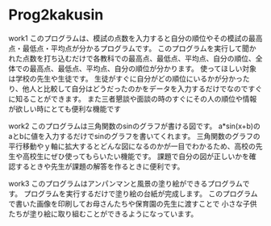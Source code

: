 # Prog2kakusin
work1
このプログラムは、模試の点数を入力すると自分の順位やその模試の最高点・最低点・平均点が分かるプログラムです。
このプログラムを実行して聞かれた点数を打ち込むだけで各教科での最高点、最低点、平均点、自分の順位、全体での最高点、最低点、平均点、自分の順位が分かります。
使ってほしい対象は学校の先生や生徒です。
生徒がすぐに自分がどの順位にいるかが分かったり、他人と比較して自分はどうだったのかをデータを入力するだけでなのですぐに知ることができます。
また三者懇談や面談の時のすぐにその人の順位や情報が欲しい時にとても便利な機能です

work2
このプログラムは三角関数のsinのグラフが書ける図です。
a*sin(x+b)のaとbに値を入力するだけでsinのグラフを書いてくれます。
三角関数のグラフの平行移動やｙ軸に拡大するとどんな図になるのかが一目でわかるため、高校の先生や高校生にぜひ使ってもらいたい機能です。
課題で自分の図が正しいかを確認するときや先生が課題の解答を作るときに便利です。

work3
このプログラムはアンパンマンと風景の塗り絵ができるプログラムです。
プログラムを実行するだけで塗り絵の台紙が完成します。
このプログラムで書いた画像を印刷してお母さんたちや保育園の先生に渡すことで
小さな子供たちが塗り絵に取り組むことができるようになっています。
